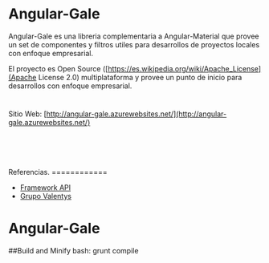 Angular-Gale
=====================

Angular-Gale es una libreria complementaria a Angular-Material que provee un set
de componentes y filtros utiles para desarrollos de proyectos locales con enfoque 
empresarial.

El proyecto es Open Source ([https://es.wikipedia.org/wiki/Apache_License](Apache License 2.0)
multiplataforma y provee un punto de inicio para desarrollos con enfoque empresarial.

#

Sitio Web:
[http://angular-gale.azurewebsites.net/](http://angular-gale.azurewebsites.net/)



<br />
<br />
<br />
<br />
Referencias.
============

- [Framework API](http://gale.azurewebsites.net/)
- [Grupo Valentys](http://www.valentys.com)


Angular-Gale
=====================

##Build and Minify
bash: grunt compile

